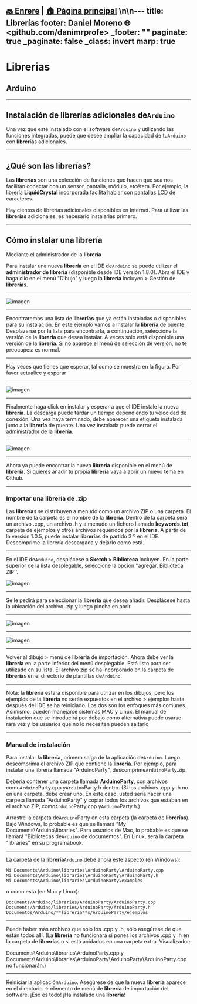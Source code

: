 [🔙 Enrere](../) | [🏠 Pàgina principal](http://danimrprofe.github.io/apuntes/) \n\n---
title: Librerías
footer: Daniel Moreno 🌐 <github.com/danimrprofe>
_footer: ""
paginate: true
_paginate: false
_class: invert
marp: true
---

# Librerias
## Arduino

---

## Instalación de **librerías** adicionales de``Arduino``

Una vez que esté instalado con el software de``Arduino`` y utilizando las funciones integradas, puede que desee ampliar la capacidad de tu``Arduino`` con **librería**s adicionales.

---

## ¿Qué son las librerías?

Las **librerías** son una colección de funciones que hacen que sea nos facilitan conectar con un  sensor, pantalla, módulo, etcétera. Por ejemplo, la librería **LiquidCrystal** incorporada facilita  hablar con pantallas LCD de caracteres.

Hay cientos de librerías adicionales disponibles en Internet. Para utilizar las **librerías** adicionales, es necesario instalarlas primero.

---

## Cómo instalar una librería

Mediante el administrador de la **librería**

Para instalar una nueva **librería** en el IDE de``Arduino`` se puede utilizar el **administrador de **librería**** (disponible desde IDE versión 1.8.0). Abra el IDE y haga clic en el menú "Dibujo" y luego la **librería** incluyen > Gestión de **librería**s.

---

![imagen](media/image27.jpeg)

---

Encontraremos una lista de **librerías** que ya están instaladas o disponibles para su instalación. En este ejemplo vamos a instalar la **librería** de puente. Desplazarse por la lista para encontrarla, a continuación, seleccione la versión de la **librería** que desea instalar. A veces sólo está disponible una versión de la **librería**. Si no aparece el menú de selección de versión, no te preocupes: es normal.

---

Hay veces que tienes que esperar, tal como se muestra en la figura. Por favor actualice y esperar

---

![imagen](media/image28.png)

---

Finalmente haga click en instalar y esperar a que el IDE instale la nueva **librería**. La descarga puede tardar un tiempo dependiendo tu velocidad de conexión. Una vez haya terminado, debe aparecer una etiqueta instalada junto a la **librería** de puente. Una vez instalada puede cerrar el administrador de la **librería**.

---

![imagen](media/image29.jpeg)

---

Ahora ya puede encontrar la nueva **librería** disponible en el menú de **librería**. Si quieres añadir tu propia **librería** vaya a abrir un nuevo tema en Github.

---

### Importar una **librería** de .zip

Las **librería**s se distribuyen a menudo como un archivo ZIP o una carpeta. El nombre de la carpeta es el nombre de la **librería**. Dentro de la carpeta será un archivo .cpp, un archivo .h y a menudo un fichero llamado **keywords.txt**, carpeta de ejemplos y otros archivos requeridos por la **librería**. A partir de la versión 1.0.5, puede instalar **librería**s de partido 3 º en el IDE. Descomprime la librería descargada y dejarlo como está.

---

En el IDE de``Arduino``, desplácese a **Sketch > Biblioteca** incluyen. En la parte superior de la lista desplegable, seleccione la opción "agregar. Biblioteca ZIP''.

![imagen](media/image30.jpeg)

---

Se le pedirá para seleccionar la **librería** que desea añadir. Desplácese hasta la ubicación del archivo .zip y luego pincha en abrir.

---

![imagen](media/image31.jpeg)

---

![imagen](media/image32.jpeg)

---

Volver al dibujo > menú de **librería** de importación. Ahora debe ver la **librería** en la parte inferior del menú desplegable. Está listo para ser utilizado en su lista. El archivo zip se ha incorporado en la carpeta de **librería**s en el directorio de plantillas de``Arduino``.

---

Nota: la **librería** estará disponible para utilizar en los dibujos, pero los ejemplos de la **librería** no serán expuestos en el archivo > ejemplos hasta después del IDE se ha reiniciado. Los dos son los enfoques más comunes. Asimismo, pueden manejarse sistemas MAC y Linux. El manual de instalación que se introducirá por debajo como alternativa puede usarse rara vez y los usuarios que no lo necesiten pueden saltarlo

---

### Manual de instalación

Para instalar la **librería**, primero salga de la aplicación de``Arduino``. Luego descomprima el archivo ZIP que contiene la **librería**. Por ejemplo, para instalar una librería llamada "ArduinoParty", descomprime``Arduino``Party.zip.

Debería contener una carpeta llamada **ArduinoParty**, con archivos como``Arduino``Party.cpp y``Arduino``Party.h dentro. (Si los archivos .cpp y .h no en una carpeta, debe crear uno. En este caso, usted sería hacer una carpeta llamada "ArduinoParty" y copiar todos los archivos que estaban en el archivo ZIP, como``Arduino``Party.cpp y``Arduino``Party.h.)

Arrastre la carpeta de``Arduino``Party en esta carpeta (la carpeta de **librerías**). Bajo Windows, lo probable es que se llamará "My Documents\Arduino\libraries". Para usuarios de Mac, lo probable es que se llamará "Bibliotecas de``Arduino`` de documentos". En Linux, será la carpeta "libraries" en su programabook.

---

La carpeta de la **librería**``Arduino`` debe ahora este aspecto (en Windows):

```
Mi Documents\Arduino\libraries\ArduinoParty\ArduinoParty.cpp
Mi Documents\Arduino\libraries\ArduinoParty\ArduinoParty.h
Mi Documents\Arduino\libraries\ArduinoParty\examples
```
o como esta (en Mac y Linux):

```
Documents/Arduino/libraries/ArduinoParty/ArduinoParty.cpp
Documents/Arduino/libraries/ArduinoParty/ArduinoParty.h
Documentos/Arduino/**librería**s/ArduinoParty/ejemplos
```
---

Puede haber más archivos que solo los .cpp y .h, sólo asegúrese de que están todos allí. (La **librería** no funcionará si pones los archivos .cpp y .h en la carpeta de **librería**s o si está anidados en una carpeta extra. Visualizador:

Documents\Arduino\libraries\ArduinoParty.cpp y Documents\Arduino\libraries\ArduinoParty\ArduinoParty\ArduinoParty.cpp no funcionarán.)

---

Reiniciar la aplicación``Arduino``. Asegúrese de que la nueva **librería** aparece en el directorio -> elemento de menú de **librería** de importación del software. ¡Eso es todo! ¡Ha instalado una **librería**!